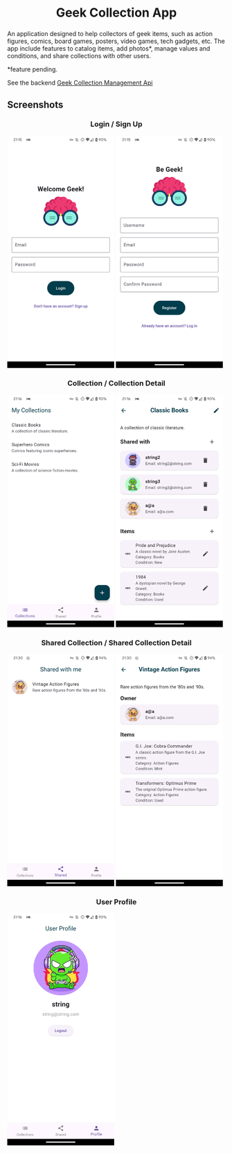 <p align="center">
  <h1 align="center">Geek Collection App</h1>
  <h3 align="center"></h3>
</p>
An application designed to help collectors of geek items, such as action figures, comics, board games, posters, video games, tech gadgets, etc. The app include features to catalog items, add photos*, manage values and conditions, and share collections with other users.

*feature pending.

See the backend
[Geek Collection Management Api](https://github.com/swczk/GeekCollectionManagementApi)

## Screenshots
<p align="center">
  <h3 align="center">Login / Sign Up</h3>
</p>
<img alt="Login" width=49% src="screenshots/login.png"/>
<img alt="Sign Up" width=49% src="screenshots/register.png"/>

<p align="center">
  <h3 align="center">Collection / Collection Detail</h3>
</p>
<img alt="Collection" width=49% src="screenshots/collection-page.png"/>
<img alt="Collection Detail" width=49% src="screenshots/collection-detail-page.png"/>

<p align="center">
  <h3 align="center">Shared Collection / Shared Collection Detail</h3>
</p>
<img alt="Shared Collection" width=49% src="screenshots/shared-collection-page.png"/>
<img alt="Shared Collection Detail" width=49% src="screenshots/shared-collection-detail-page.png"/>


<p align="center">
  <h3 align="center">User Profile</h3>
</p>
<img alt="Shared Collection Detail" width=49% src="screenshots/user-page.png"/>
